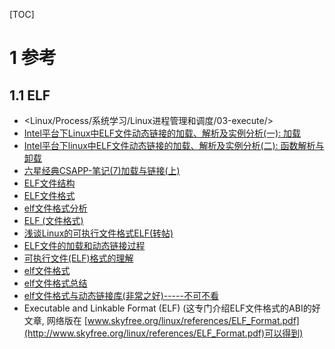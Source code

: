 [TOC]

# 1 参考

## 1.1 ELF

- <Linux/Process/系统学习/Linux进程管理和调度/03-execute/>
- [Intel平台下Linux中ELF文件动态链接的加载、解析及实例分析(一): 加载](http://www.ibm.com/developerworks/cn/linux/l-elf/part1/)
- [Intel平台下linux中ELF文件动态链接的加载、解析及实例分析(二): 函数解析与卸载](https://www.ibm.com/developerworks/cn/linux/l-elf/part2/)
- [六星经典CSAPP-笔记(7)加载与链接(上)](http://blog.csdn.net/dc_726/article/details/45921979)
- [ELF文件结构 ](http://blog.chinaunix.net/uid-26430381-id-3408417.html)
- [ELF文件格式](http://www.cnblogs.com/brianhxh/archive/2009/07/04/1517020.html)
- [elf文件格式分析](http://blog.csdn.net/wu5795175/article/details/7657580)
- [ELF (文件格式)](http://baike.baidu.com/link?url=WF2n6700ckIT8r3YByfvz3_hnDa5uuXvnBOLrruyQXrWEvtNCfyE6h2MubPDZ7JXxkmgz1R07v_5P4jOtatNlkSbyYtExonbBCsSnwfwVb7)
- [浅谈Linux的可执行文件格式ELF(转帖) ](http://blog.chinaunix.net/uid-9068997-id-2010376.html)
- [ELF文件的加载和动态链接过程](http://jzhihui.iteye.com/blog/1447570)
- [可执行文件(ELF)格式的理解](http://www.cnblogs.com/xmphoenix/archive/2011/10/23/2221879.html)
- [elf文件格式](http://www.360doc.com/content/13/0821/12/7377734_308735271.shtml)
- [elf文件格式总结](http://www.lxway.com/805909004.htm)
- [elf文件格式与动态链接库(非常之好)-----不可不看](http://blog.chinaunix.net/uid-26404697-id-3181837.html)
- Executable and Linkable Format (ELF) (这专门介绍ELF文件格式的ABI的好文章, 网络版在 [www.skyfree.org/linux/references/ELF_Format.pdf](http://www.skyfree.org/linux/references/ELF_Format.pdf)可以得到)